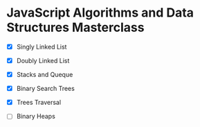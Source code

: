 # JavaScript Algorithms and Data Structures Masterclass

- [x] Singly Linked List
- [x] Doubly Linked List
- [x] Stacks and Queque
- [x] Binary Search Trees
- [x] Trees Traversal
- [ ] Binary Heaps

